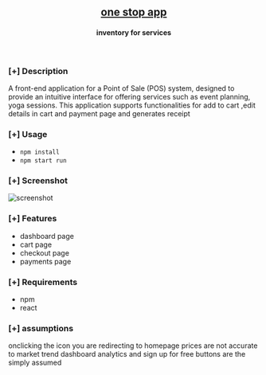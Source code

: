 <h2 align="center"><u>one stop app</u></h2>

<h4 align="center"> inventory for services </h4>

<p align="center">
<br>
</p>

### [+] Description
A front-end application for a Point of Sale (POS) system, designed to provide an intuitive interface for offering services such as event planning, yoga sessions. This application supports functionalities for add to cart ,edit details in cart and payment page and generates receipt


### [+] Usage
 - `npm install `
 - `npm start run`

### [+] Screenshot
![screenshot](dsfdf)

### [+] Features
 - dashboard page
 - cart page 
 - checkout page
 - payments page

### [+] Requirements
 - npm
 - react

### [+] assumptions
onclicking the icon you are redirecting to homepage
prices are not accurate to market trend
dashboard analytics and sign up for free buttons are the simply assumed

